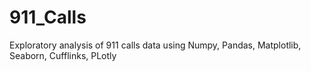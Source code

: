 # 911_Calls
Exploratory analysis of 911 calls data using Numpy, Pandas, Matplotlib, Seaborn, Cufflinks, PLotly




